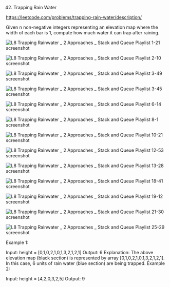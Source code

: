 42. Trapping Rain Water

https://leetcode.com/problems/trapping-rain-water/description/

Given n non-negative integers representing an elevation map where the width of each bar is 1, compute how much water it can trap after raining.

![L8  Trapping Rainwater _ 2 Approaches _ Stack and Queue Playlist 1-21 screenshot](https://github.com/user-attachments/assets/5005ba36-19a2-4b7c-8956-a5336c15bd31)

![L8  Trapping Rainwater _ 2 Approaches _ Stack and Queue Playlist 2-10 screenshot](https://github.com/user-attachments/assets/5f05d93b-b52f-4787-8d4a-3957e8fb8485)

![L8  Trapping Rainwater _ 2 Approaches _ Stack and Queue Playlist 3-49 screenshot](https://github.com/user-attachments/assets/f51feac6-97aa-48ec-8b56-217132b11531)


 
 ![L8  Trapping Rainwater _ 2 Approaches _ Stack and Queue Playlist 3-45 screenshot](https://github.com/user-attachments/assets/d83cf380-a7f3-43a4-883c-be823f9e4fff)

![L8  Trapping Rainwater _ 2 Approaches _ Stack and Queue Playlist 6-14 screenshot](https://github.com/user-attachments/assets/2cd91f32-63fc-4c22-b301-af697d9b1f68)

![L8  Trapping Rainwater _ 2 Approaches _ Stack and Queue Playlist 8-1 screenshot](https://github.com/user-attachments/assets/d7c8933d-d574-4126-9b1b-44c4af1a2508)

![L8  Trapping Rainwater _ 2 Approaches _ Stack and Queue Playlist 10-21 screenshot](https://github.com/user-attachments/assets/4828f7d2-2c62-4dc4-8091-eb848f3e40d2)

![L8  Trapping Rainwater _ 2 Approaches _ Stack and Queue Playlist 12-53 screenshot](https://github.com/user-attachments/assets/65a5f146-f6db-4ac4-9791-af90ac29ba62)

![L8  Trapping Rainwater _ 2 Approaches _ Stack and Queue Playlist 13-28 screenshot](https://github.com/user-attachments/assets/52710d87-5e35-4772-a58e-d1c36f4a5faa)

![L8  Trapping Rainwater _ 2 Approaches _ Stack and Queue Playlist 18-41 screenshot](https://github.com/user-attachments/assets/d5caeb48-a873-41b0-b4db-c7b8c2dc2dbe)

![L8  Trapping Rainwater _ 2 Approaches _ Stack and Queue Playlist 19-12 screenshot](https://github.com/user-attachments/assets/f1dd164f-74f6-4c05-b65b-269ecc095f71)


![L8  Trapping Rainwater _ 2 Approaches _ Stack and Queue Playlist 21-30 screenshot](https://github.com/user-attachments/assets/22462a88-58d2-4dcd-821e-61cb193a2159)

![L8  Trapping Rainwater _ 2 Approaches _ Stack and Queue Playlist 25-29 screenshot](https://github.com/user-attachments/assets/4dec3370-ee8c-4640-9db1-236b4841360e)

Example 1:


Input: height = [0,1,0,2,1,0,1,3,2,1,2,1]
Output: 6
Explanation: The above elevation map (black section) is represented by array [0,1,0,2,1,0,1,3,2,1,2,1]. In this case, 6 units of rain water (blue section) are being trapped.
Example 2:

Input: height = [4,2,0,3,2,5]
Output: 9
